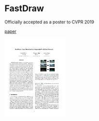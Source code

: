 # FastDraw

Officially accepted as a poster to CVPR 2019

[paper](https://github.com/jonahthelion/FastDraw/blob/master/paper.pdf)

<a href="https://github.com/jonahthelion/FastDraw/blob/master/paper.pdf">
<img src="https://github.com/jonahthelion/FastDraw/blob/master/firstpageimg.png" width="200" />
</a>